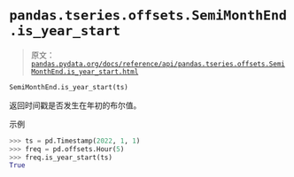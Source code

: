 # `pandas.tseries.offsets.SemiMonthEnd.is_year_start`

> 原文：[`pandas.pydata.org/docs/reference/api/pandas.tseries.offsets.SemiMonthEnd.is_year_start.html`](https://pandas.pydata.org/docs/reference/api/pandas.tseries.offsets.SemiMonthEnd.is_year_start.html)

```py
SemiMonthEnd.is_year_start(ts)
```

返回时间戳是否发生在年初的布尔值。

示例

```py
>>> ts = pd.Timestamp(2022, 1, 1)
>>> freq = pd.offsets.Hour(5)
>>> freq.is_year_start(ts)
True 
```
